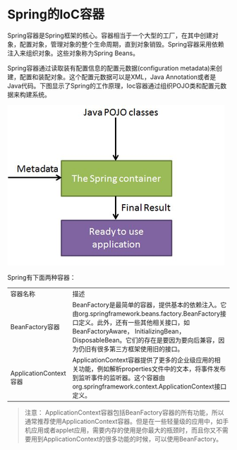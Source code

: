# Spring的IoC容器

Spring容器是Spring框架的核心。容器相当于一个大型的工厂，在其中创建对象，配置对象，管理对象的整个生命周期，直到对象销毁。Spring容器采用依赖注入来组织对象。这些对象称为Spring Beans。

Spring容器通过读取装有配置信息的配置元数据(configuration metadata)来创建，配置和装配对象。这个配置元数据可以是XML，Java Annotation或者是Java代码。下图显示了Spring的工作原理，Ioc容器通过组织POJO类和配置元数据来构建系统。

![Spring的IoC容器](06.IoC%20Containers/spring_ioc_container.jpg)

Spring有下面两种容器：

<table>
    <tr>
        <td>容器名称</td>
        <td>描述</td>
    </tr>
    <tr>
    	<td>BeanFactory容器</td>
    	<td>BeanFactory是最简单的容器，提供基本的依赖注入。它由org.springframework.beans.factory.BeanFactory接口定义。此外，还有一些其他相关接口，如BeanFactoryAware， InitializingBean， DisposableBean。它们的存在是要因为要向后兼容，因为仍旧有很多第三方框架使用旧的接口。</td>
    </tr>
    <tr>
    	<td>ApplicationContext容器</td>
    	<td>ApplicationContext容器提供了更多的企业级应用的相关功能，例如解析properties文件中的文本，将事件发布到监听事件的监听器。这个容器由org.springframework.context.ApplicationContext接口定义。
</td>
    </tr>
</table>

> 注意： ApplicationContext容器包括BeanFactory容器的所有功能，所以通常推荐使用ApplicationContext容器。但是在一些轻量级的应用中，如手机应用或者applet应用，需要内存的使用是你最大的瓶颈时，而且你又不需要用到ApplicationContext的很多功能的时候，可以使用BeanFactory。